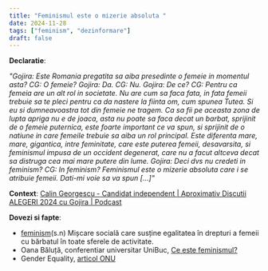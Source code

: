```yaml
---
title: "Feminismul este o mizerie absoluta "
date: 2024-11-28
tags: ["feminism", "dezinformare"]
draft: false
---
```


**Declaratie**: 

*"Gojira: Este Romania pregatita sa aiba presedinte o femeie in momentul asta? 
CG: O femeie? 
Gojira: Da. 
CG: Nu. 
Gojira: De ce? 
CG: Pentru ca femeia are un alt rol in societate. Nu are cum sa faca fata, in fata femeii trebuie sa te pleci pentru ca da nastere la fiinta om, cum spunea Tutea. Si eu si dumneavoastra tot din femeie ne tragem. Ca sa fii pe aceasta zona de lupta apriga nu e de joaca, asta nu poate sa faca decat un barbat, sprijinit de o femeie puternica, este foarte important ce va spun, si sprijinit de o natiune in care femeile trebuie sa aiba un rol principal. Este diferenta mare, mare, gigantica, intre feminitate, care este puterea femeii, desavarsita,  si feminismul impusa de un occident degenerat, care nu a facut altceva decat sa distruga cea mai mare putere din lume. 
Gojira: Deci dvs nu credeti in feminism? 
CG: In feminism? Feminismul este o mizerie absoluta care i se atribuie femeii. Dati-mi voie sa va spun [...]"*


**Context**: [Calin Georgescu - Candidat independent | Aproximativ Discutii ALEGERI 2024 cu Gojira | Podcast](https://youtu.be/cd6lf1aWyi4?feature=shared&t=1847)

**Dovezi si fapte**: 
- [feminism](https://dexonline.ro/definitie/feminism)(s.n) Mișcare socială care susține egalitatea în drepturi a femeii cu bărbatul în toate sferele de activitate. 
- Oana Băluță, conferentiar universitar UniBuc, [Ce este feminismul?](https://www.youtube.com/live/T9rUr82mZV0?feature=shared&t=57)
- Gender Equality, [articol ONU](https://www.un.org/en/global-issues/gender-equality)

